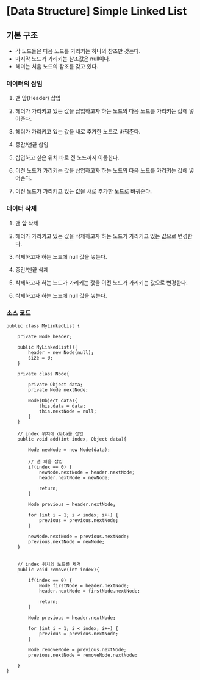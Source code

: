 # [Data Structure] Simple Linked List

## 기본 구조
- 각 노드들은 다음 노드를 가리키는 하나의 참조만 갖는다.
- 마지막 노드가 가리키는 참조값은 null이다.
- 헤더는 처음 노드의 참조를 갖고 있다.


### 데이터의 삽입
1. 맨 앞(Header) 삽입
  1. 헤더가 가리키고 있는 값을 삽입하고자 하는 노드의 다음 노드를 가리키는 값에 넣어준다.
  2. 헤더가 가리키고 있는 값을 새로 추가한 노드로 바꿔준다.


2. 중간/맨끝 삽입
  1. 삽입하고 싶은 위치 바로 전 노드까지 이동한다.
  2. 이전 노드가 가리키는 값을 삽입하고자 하는 노드의 다음 노드를 가리키는 값에 넣어준다.
  3. 이전 노드가 가리키고 있는 값을 새로 추가한 노드로 바꿔준다.


### 데이터 삭제
1. 맨 앞 삭제
  1. 헤더가 가리키고 있는 값을 삭제하고자 하는 노드가 가리키고 있는 값으로 변경한다.
  2. 삭제하고자 하는 노드에 null 값을 넣는다.


2. 중간/맨끝 삭제
  1. 삭제하고자 하는 노드가 가리키는 값을 이전 노드가 가리키는 값으로 변경한다.
  2. 삭제하고자 하는 노드에 null 값을 넣는다.


### 소스 코드

    public class MyLinkedList {

        private Node header;

        public MyLinkedList(){
            header = new Node(null);
            size = 0;
        }

        private class Node{

            private Object data;
            private Node nextNode;

            Node(Object data){
                this.data = data;
                this.nextNode = null;
            }
        }

        // index 위치에 data를 삽입
        public void add(int index, Object data){

            Node newNode = new Node(data);

            // 맨 처음 삽입
            if(index == 0) {
                newNode.nextNode = header.nextNode;
                header.nextNode = newNode;

                return;
            }

            Node previous = header.nextNode;

            for (int i = 1; i < index; i++) {
                previous = previous.nextNode;
            }

            newNode.nextNode = previous.nextNode;
            previous.nextNode = newNode;
        }


        // index 위치의 노드를 제거
        public void remove(int index){

            if(index == 0) {
                Node firstNode = header.nextNode;
                header.nextNode = firstNode.nextNode;

                return;
            }

            Node previous = header.nextNode;

            for (int i = 1; i < index; i++) {
                previous = previous.nextNode;
            }

            Node removeNode = previous.nextNode;
            previous.nextNode = removeNode.nextNode;

        }
    }
